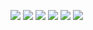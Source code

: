 ![](http://media.babesource.com/galleries/55943b045689b/60469_203.jpg)
![](http://media.babesource.com/galleries/55943b045689b/60469_212.jpg)
![](http://media.babesource.com/galleries/55943b045689b/60469_222.jpg)
![](http://media.babesource.com/galleries/55943b045689b/60469_402.jpg)
![](https://www.mypornstarbook.net/pornstars/n/nina_elle/gallery105/images/07.jpg)
![](https://www.mypornstarbook.net/pornstars/n/nina_elle/gallery105/images/12.jpg)
